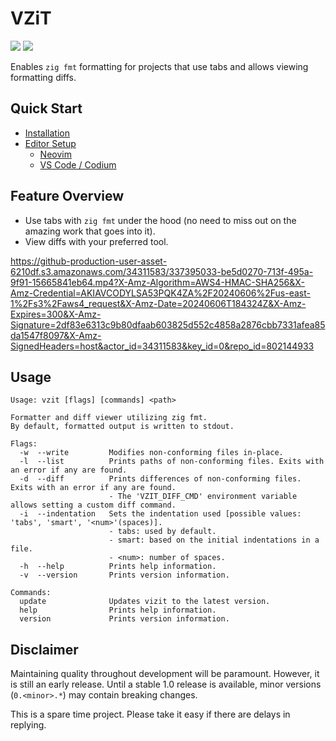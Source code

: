 # VZiT

[badge__build]: https://img.shields.io/github/actions/workflow/status/ttytm/vzit/ci.yml?branch=main&logo=github&logoColor=C0CAF5&labelColor=333
[badge__version]: https://img.shields.io/github/v/release/ttytm/vzit?logo=task&logoColor=C0CAF5&labelColor=333

[![][badge__build]](https://github.com/ttytm/vzit/actions?query=branch%3Amain)
[![][badge__version]](https://github.com/ttytm/vzit/releases/latest)

Enables `zig fmt` formatting for projects that use tabs and allows viewing formatting diffs.

## Quick Start

- [Installation](https://github.com/ttytm/vzit/wiki/Installation)
- [Editor Setup](https://github.com/ttytm/vzit/wiki/Editor-Setup)
  - [Neovim](https://github.com/ttytm/vzit/wiki/Editor-Setup#neovim)
  - [VS Code / Codium](https://github.com/ttytm/vzit/wiki/Editor-Setup#vs-code--codium)

## Feature Overview

- Use tabs with `zig fmt` under the hood (no need to miss out on the amazing work that goes into it).
- View diffs with your preferred tool.

https://github-production-user-asset-6210df.s3.amazonaws.com/34311583/337395033-be5d0270-713f-495a-9f91-15665841eb64.mp4?X-Amz-Algorithm=AWS4-HMAC-SHA256&X-Amz-Credential=AKIAVCODYLSA53PQK4ZA%2F20240606%2Fus-east-1%2Fs3%2Faws4_request&X-Amz-Date=20240606T184324Z&X-Amz-Expires=300&X-Amz-Signature=2df83e6313c9b80dfaab603825d552c4858a2876cbb7331afea85da1547f8097&X-Amz-SignedHeaders=host&actor_id=34311583&key_id=0&repo_id=802144933

## Usage

```
Usage: vzit [flags] [commands] <path>

Formatter and diff viewer utilizing zig fmt.
By default, formatted output is written to stdout.

Flags:
  -w  --write         Modifies non-conforming files in-place.
  -l  --list          Prints paths of non-conforming files. Exits with an error if any are found.
  -d  --diff          Prints differences of non-conforming files. Exits with an error if any are found.
                      - The 'VZIT_DIFF_CMD' environment variable allows setting a custom diff command.
  -i  --indentation   Sets the indentation used [possible values: 'tabs', 'smart', '<num>'(spaces)].
                      - tabs: used by default.
                      - smart: based on the initial indentations in a file.
                      - <num>: number of spaces.
  -h  --help          Prints help information.
  -v  --version       Prints version information.

Commands:
  update              Updates vizit to the latest version.
  help                Prints help information.
  version             Prints version information.
```

## Disclaimer

Maintaining quality throughout development will be paramount.
However, it is still an early release. Until a stable 1.0 release is available, minor versions (`0.<minor>.*`) may contain breaking changes.

This is a spare time project. Please take it easy if there are delays in replying.
